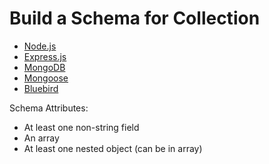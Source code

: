 # Build a Schema for Collection

- [Node.js](https://nodejs.org/api/)
- [Express.js](https://www.npmjs.com/package/express)
- [MongoDB](https://www.npmjs.com/package/mongodb)
- [Mongoose](https://www.npmjs.com/package/mongoose)
- [Bluebird](https://www.npmjs.com/package/bluebird)

Schema Attributes:
- At least one non-string field
- An array
- At least one nested object (can be in array)
